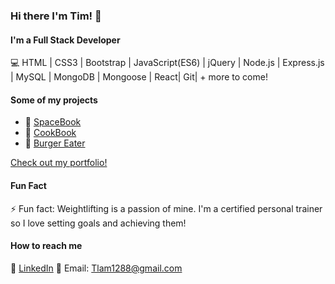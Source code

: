 ### Hi there I'm Tim! 👋


#### **I'm a Full Stack Developer**

💻 HTML | CSS3 | Bootstrap | JavaScript(ES6) | jQuery | Node.js | Express.js | MySQL | MongoDB | Mongoose | React| Git| + more to come!

#### **Some of my projects**

- 🚀 [SpaceBook](https://github.com/jessicablank/spacebook-mars)
- 🍞 [CookBook](https://github.com/mandisareed/cookbook)
- 🍔 [Burger Eater](https://github.com/tlam1288/Burger-Eater)

[Check out my portfolio!](https://tlam1288.github.io/Portfolio/)

#### **Fun Fact**

⚡ Fun fact: Weightlifting is a passion of mine. I'm a certified personal trainer so I love setting goals and achieving them!

#### **How to reach me**

📑 [LinkedIn](https://www.linkedin.com/in/timothy-lam-8551b315/)
📧 Email: Tlam1288@gmail.com

<!--
**tlam1288/tlam1288** is a ✨ _special_ ✨ repository because its `README.md` (this file) appears on your GitHub profile.

Here are some ideas to get you started:

- 🔭 I’m currently working on ...
- 🌱 I’m currently learning ...
- 👯 I’m looking to collaborate on ...
- 🤔 I’m looking for help with ...
- 💬 Ask me about ...
- 📫 How to reach me: ...
- 😄 Pronouns: ...
- ⚡ Fun fact: ...
-->
